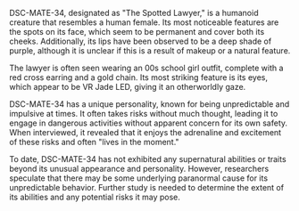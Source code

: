 DSC-MATE-34, designated as "The Spotted Lawyer," is a humanoid creature that resembles a human female. Its most noticeable features are the spots on its face, which seem to be permanent and cover both its cheeks. Additionally, its lips have been observed to be a deep shade of purple, although it is unclear if this is a result of makeup or a natural feature.

The lawyer is often seen wearing an 00s school girl outfit, complete with a red cross earring and a gold chain. Its most striking feature is its eyes, which appear to be VR Jade LED, giving it an otherworldly gaze.

 DSC-MATE-34 has a unique personality, known for being unpredictable and impulsive at times. It often takes risks without much thought, leading it to engage in dangerous activities without apparent concern for its own safety. When interviewed, it revealed that it enjoys the adrenaline and excitement of these risks and often "lives in the moment." 

To date, DSC-MATE-34 has not exhibited any supernatural abilities or traits beyond its unusual appearance and personality. However, researchers speculate that there may be some underlying paranormal cause for its unpredictable behavior. Further study is needed to determine the extent of its abilities and any potential risks it may pose.